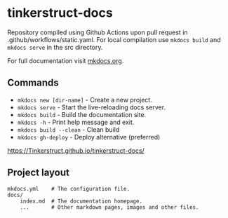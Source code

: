 # tinkerstruct-docs

Repository compiled using Github Actions upon pull request in .github/workflows/static.yaml. For local compilation use `mkdocs build` and `mkdocs serve`  in the src directory. 

For full documentation visit [mkdocs.org](https://www.mkdocs.org).

## Commands

* `mkdocs new [dir-name]` - Create a new project.
* `mkdocs serve` - Start the live-reloading docs server.
* `mkdocs build` - Build the documentation site.
* `mkdocs -h` - Print help message and exit.
* `mkdocs build --clean` - Clean build
* `mkdocs gh-deploy` - Deploy alternative (preferred)

https://Tinkerstruct.github.io/tinkerstruct-docs/

## Project layout

    mkdocs.yml    # The configuration file.
    docs/
        index.md  # The documentation homepage.
        ...       # Other markdown pages, images and other files.